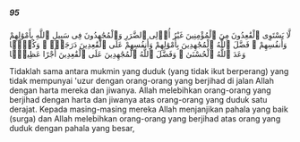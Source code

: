 ##### 95

<span class="ayah">لَّا يَسْتَوِى ٱلْقَٰعِدُونَ مِنَ ٱلْمُؤْمِنِينَ غَيْرُ أُو۟لِى ٱلضَّرَرِ وَٱلْمُجَٰهِدُونَ فِى سَبِيلِ ٱللَّهِ بِأَمْوَٰلِهِمْ وَأَنفُسِهِمْ ۚ فَضَّلَ ٱللَّهُ ٱلْمُجَٰهِدِينَ بِأَمْوَٰلِهِمْ وَأَنفُسِهِمْ عَلَى ٱلْقَٰعِدِينَ دَرَجَةًۭ ۚ وَكُلًّۭا وَعَدَ ٱللَّهُ ٱلْحُسْنَىٰ ۚ وَفَضَّلَ ٱللَّهُ ٱلْمُجَٰهِدِينَ عَلَى ٱلْقَٰعِدِينَ أَجْرًا عَظِيمًۭا</span>

<span class="ayah_translation">Tidaklah sama antara mukmin yang duduk (yang tidak ikut berperang) yang tidak mempunyai 'uzur dengan orang-orang yang berjihad di jalan Allah dengan harta mereka dan jiwanya. Allah melebihkan orang-orang yang berjihad dengan harta dan jiwanya atas orang-orang yang duduk satu derajat. Kepada masing-masing mereka Allah menjanjikan pahala yang baik (surga) dan Allah melebihkan orang-orang yang berjihad atas orang yang duduk dengan pahala yang besar,</span>

